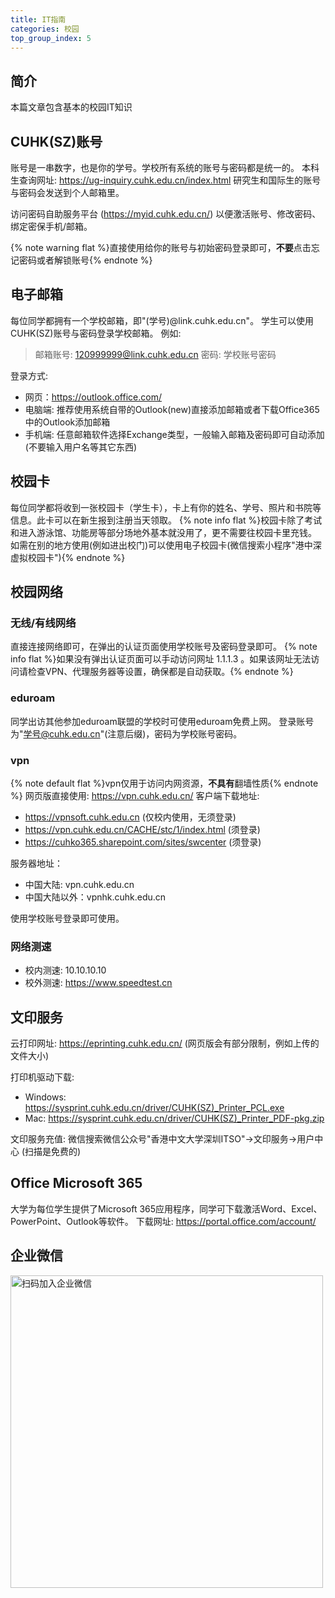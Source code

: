 ```yaml
---
title: IT指南
categories: 校园
top_group_index: 5
---
```


## 简介

本篇文章包含基本的校园IT知识

## CUHK(SZ)账号

账号是一串数字，也是你的学号。学校所有系统的账号与密码都是统一的。
本科生查询网址: https://ug-inquiry.cuhk.edu.cn/index.html
研究生和国际生的账号与密码会发送到个人邮箱里。

访问密码自助服务平台 (https://myid.cuhk.edu.cn/) 以便激活账号、修改密码、绑定密保手机/邮箱。

{% note warning flat %}直接使用给你的账号与初始密码登录即可，**不要**点击忘记密码或者解锁账号{% endnote %}

## 电子邮箱

每位同学都拥有一个学校邮箱，即"(学号)@link.cuhk.edu.cn"。
学生可以使用CUHK(SZ)账号与密码登录学校邮箱。
例如:
> 邮箱账号: 120999999@link.cuhk.edu.cn
> 密码: 学校账号密码

登录方式:
- 网页：https://outlook.office.com/
- 电脑端: 推荐使用系统自带的Outlook(new)直接添加邮箱或者下载Office365中的Outlook添加邮箱
- 手机端: 任意邮箱软件选择Exchange类型，一般输入邮箱及密码即可自动添加(不要输入用户名等其它东西)

## 校园卡

每位同学都将收到一张校园卡（学生卡），卡上有你的姓名、学号、照片和书院等信息。此卡可以在新生报到注册当天领取。
{% note info flat %}校园卡除了考试和进入游泳馆、功能房等部分场地外基本就没用了，更不需要往校园卡里充钱。
如需在别的地方使用(例如进出校门)可以使用电子校园卡(微信搜索小程序"港中深虚拟校园卡"){% endnote %}

## 校园网络

### 无线/有线网络

直接连接网络即可，在弹出的认证页面使用学校账号及密码登录即可。
{% note info flat %}如果没有弹出认证页面可以手动访问网址 1.1.1.3 。如果该网址无法访问请检查VPN、代理服务器等设置，确保都是自动获取。{% endnote %}

### eduroam

同学出访其他参加eduroam联盟的学校时可使用eduroam免费上网。
登录账号为"学号@cuhk.edu.cn"(注意后缀)，密码为学校账号密码。

### vpn

{% note default flat %}vpn仅用于访问内网资源，**不具有**翻墙性质{% endnote %}
网页版直接使用: https://vpn.cuhk.edu.cn/
客户端下载地址:
- https://vpnsoft.cuhk.edu.cn (仅校内使用，无须登录) 
- https://vpn.cuhk.edu.cn/CACHE/stc/1/index.html (须登录)
- https://cuhko365.sharepoint.com/sites/swcenter (须登录)

服务器地址：
- 中国大陆: vpn.cuhk.edu.cn
- 中国大陆以外：vpnhk.cuhk.edu.cn

使用学校账号登录即可使用。

### 网络测速

- 校内测速: 10.10.10.10
- 校外测速: https://www.speedtest.cn

## 文印服务

云打印网址: https://eprinting.cuhk.edu.cn/ (网页版会有部分限制，例如上传的文件大小)

打印机驱动下载:
- Windows: https://sysprint.cuhk.edu.cn/driver/CUHK(SZ)_Printer_PCL.exe
- Mac: https://sysprint.cuhk.edu.cn/driver/CUHK(SZ)_Printer_PDF-pkg.zip

文印服务充值: 微信搜索微信公众号"香港中文大学深圳ITSO"->文印服务->用户中心 (扫描是免费的)

## Office Microsoft 365

大学为每位学生提供了Microsoft 365应用程序，同学可下载激活Word、Excel、PowerPoint、Outlook等软件。
下载网址: https://portal.office.com/account/

## 企业微信

<img src="https://itso.cuhk.edu.cn/sites/itso.live.dpsite02.cuhk.edu.cn/files/inline-images/WechatIMG25_0.png" alt="扫码加入企业微信" width="500">
